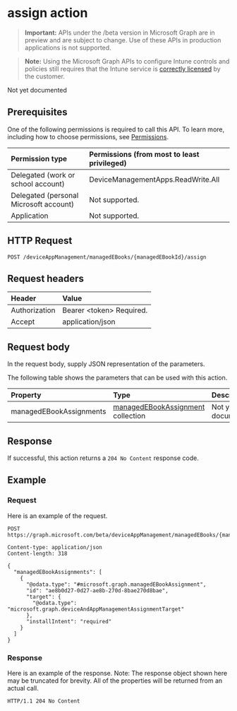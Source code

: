 ﻿# assign action

> **Important:** APIs under the /beta version in Microsoft Graph are in preview and are subject to change. Use of these APIs in production applications is not supported.

> **Note:** Using the Microsoft Graph APIs to configure Intune controls and policies still requires that the Intune service is [correctly licensed](https://go.microsoft.com/fwlink/?linkid=839381) by the customer.

Not yet documented
## Prerequisites
One of the following permissions is required to call this API. To learn more, including how to choose permissions, see [Permissions](../../../concepts/permissions_reference.md).

|Permission type|Permissions (from most to least privileged)|
|:---|:---|
|Delegated (work or school account)|DeviceManagementApps.ReadWrite.All|
|Delegated (personal Microsoft account)|Not supported.|
|Application|Not supported.|

## HTTP Request
<!-- {
  "blockType": "ignored"
}
-->
``` http
POST /deviceAppManagement/managedEBooks/{managedEBookId}/assign
```

## Request headers
|Header|Value|
|:---|:---|
|Authorization|Bearer &lt;token&gt; Required.|
|Accept|application/json|

## Request body
In the request body, supply JSON representation of the parameters.

The following table shows the parameters that can be used with this action.

|Property|Type|Description|
|:---|:---|:---|
|managedEBookAssignments|[managedEBookAssignment](../resources/intune_books_managedebookassignment.md) collection|Not yet documented|



## Response
If successful, this action returns a `204 No Content` response code.

## Example
### Request
Here is an example of the request.
``` http
POST https://graph.microsoft.com/beta/deviceAppManagement/managedEBooks/{managedEBookId}/assign

Content-type: application/json
Content-length: 318

{
  "managedEBookAssignments": [
    {
      "@odata.type": "#microsoft.graph.managedEBookAssignment",
      "id": "ae8b0d27-0d27-ae8b-270d-8bae270d8bae",
      "target": {
        "@odata.type": "microsoft.graph.deviceAndAppManagementAssignmentTarget"
      },
      "installIntent": "required"
    }
  ]
}
```

### Response
Here is an example of the response. Note: The response object shown here may be truncated for brevity. All of the properties will be returned from an actual call.
``` http
HTTP/1.1 204 No Content
```



